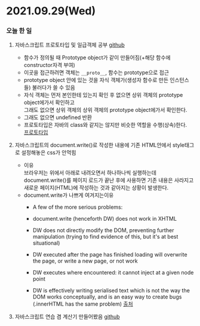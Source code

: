 # 2021.09.29(Wed)
### 오늘 한 일
1. 자바스크립트 프로토타입 및 일급객체 공부 [github](https://github.com/Dokuny/MyProgrammingHistory/tree/main/ETC/Web/Javascript)
   * 함수가 정의될 때 Prototype object가 같이 만들어짐(+해당 함수에 constructor자격 부여)
   * 이곳을 접근하려면 객체는 ``__proto__``, 함수는 prototype으로 접근
   * prototype object 안에 있는 것을 자식 객체가(생성자 함수로 만든 인스턴스들) 불러다가 쓸 수 있음
   * 자식 객체는 먼저 본인한테 있는지 확인 후 없으면 상위 객체의 prototype object에가서 확인하고   
   그래도 없으면 상위 객체의 상위 객체의 prototype object에가서 확인한다.
   * 그래도 없으면 undefined 반환  
   * 프로토타입은 자바의 class와 같지는 않지만 비슷한 역할을 수행(상속)한다.  
      [프로토타입](https://medium.com/@bluesh55/javascript-prototype-%EC%9D%B4%ED%95%B4%ED%95%98%EA%B8%B0-f8e67c286b67)

2. 자바스크립트의 document.write()로 작성한 내용에 기존 HTML안에서 style태그로 설정해놓은 css가 안먹힘
   * 이유  
     브라우저는 위에서 아래로 내려오면서 하나하나씩 실행하는데 document.write()를 페이지 로드가 끝난 후에 사용하면
     기존 내용은 사라지고 새로운 페이지(HTML)에 작성하는 것과 같아지는 상황이 발생한다.
   * document.write가 나쁘게 여겨지는이유
     * A few of the more serious problems:

     * document.write (henceforth DW) does not work in XHTML

     * DW does not directly modify the DOM, preventing further manipulation (trying to find evidence of this, but it's at best situational)

     * DW executed after the page has finished loading will overwrite the page, or write a new page, or not work

     * DW executes where encountered: it cannot inject at a given node point

     * DW is effectively writing serialised text which is not the way the DOM works conceptually, and is an easy way to create bugs (.innerHTML has the same problem)
     [출처](https://stackoverflow.com/questions/802854/why-is-document-write-considered-a-bad-practice)
   
3. 자바스크립트 연습 겸 계산기 만들어봤음 [github](https://github.com/Dokuny/MyProgrammingHistory/tree/main/ETC/Web/Practice/makeCalculator)